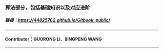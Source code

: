 
### 算法部分，包括基础知识以及对应进阶

##### 链接：https://44825762.github.io/Gitbook_public/

---
#### Contributor：GUORONG LI、BINGPENG WANG
---
